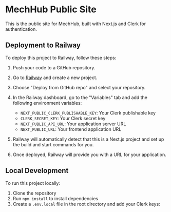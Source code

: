 # MechHub Public Site

This is the public site for MechHub, built with Next.js and Clerk for authentication.

## Deployment to Railway

To deploy this project to Railway, follow these steps:

1. Push your code to a GitHub repository.

2. Go to [Railway](https://railway.app/) and create a new project.

3. Choose "Deploy from GitHub repo" and select your repository.

4. In the Railway dashboard, go to the "Variables" tab and add the following environment variables:
   - `NEXT_PUBLIC_CLERK_PUBLISHABLE_KEY`: Your Clerk publishable key
   - `CLERK_SECRET_KEY`: Your Clerk secret key
   - `NEXT_PUBLIC_API_URL`: Your application server URL
   - `NEXT_PUBLIC_URL`: Your frontend application URL

5. Railway will automatically detect that this is a Next.js project and set up the build and start commands for you.

6. Once deployed, Railway will provide you with a URL for your application.

## Local Development

To run this project locally:

1. Clone the repository
2. Run `npm install` to install dependencies
3. Create a `.env.local` file in the root directory and add your Clerk keys:

